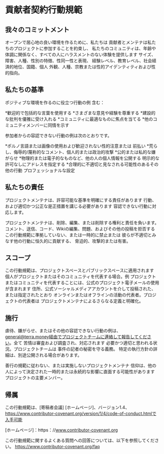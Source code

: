 # 貢献者契約行動規範

## 我々のコミットメント

オープンで居心地の良い環境を作るために、私たちは
貢献者とメンテナは私たちのプロジェクトに参加することを約束し、
私たちのコミュニティは、年齢や体調に関係なく、すべての人にハラスメントのない体験を提供します
サイズ、障害、人種、性別の特徴、性同一性と表現、
経験レベル、教育レベル、社会経済的地位、国籍、個人
外観、人種、宗教または性的アイデンティティおよび性的指向。

## 私たちの基準

ポジティブな環境を作るのに役立つ行動の例
含む：

*歓迎的で包括的な言葉を使用する
*さまざまな意見や経験を尊重する
*建設的な批判を優雅に受け入れる
*コミュニティに最適なものに焦点を当てる
*他のコミュニティメンバーに同情を示す

参加者からの容認できない行動の例は次のとおりです。

*ポルノ言語または画像の使用および歓迎されない性的注意または
 前払い
*荒らし、侮辱的/蔑称的なコメント、個人的または政治的攻撃
*公的または私的な嫌がらせ
*物理的または電子的なものなど、他の人の個人情報を公開する
 明示的な許可なしにアドレスを指定する
*合理的に不適切と見なされる可能性のあるその他の行動
 プロフェッショナルな設定

## 私たちの責任

プロジェクトメンテナは、許容可能な基準を明確にする責任があります
行動、および適切かつ公正な是正措置を講じる必要があります
容認できない行動に対応します。

プロジェクトメンテナは、削除、編集、または削除する権利と責任を負います。
コメント、送信、コード、Wikiの編集、問題、およびその他の投稿を拒否する
この行動規範に準拠していない、または一時的に禁止または
彼らが不適切とみなす他の行動に恒久的に貢献する、
脅迫的、攻撃的または有害。

## スコープ

この行動規範は、プロジェクトスペースとパブリックスペースに適用されます
個人がプロジェクトまたはそのコミュニティを代表する場合。例
プロジェクトまたはコミュニティを代表することには、公式のプロジェクト電子メールの使用が含まれます
住所、公式ソーシャルメディアアカウントを介して投稿された、または指定されたとおり
オンラインまたはオフラインの活動の代表者。プロジェクトの代表者は
プロジェクトメンテナによるさらなる定義と明確化。

## 施行

虐待、嫌がらせ、またはその他の容認できない行動の例は、
general@terra.money経由でプロジェクトチームに連絡して報告してください。全て
苦情は審査および調査され、対応されます
必要かつ適切と思われる状況。プロジェクトチームは
事件の記者の秘密を守る義務。
特定の執行方針の詳細は、別途公開される場合があります。

善行の規範に従わない、または実施しないプロジェクトメンテナ
信仰は、他の人によって決定された一時的または永続的な影響に直面する可能性があります
プロジェクトの主要メンバー。

## 帰属

この行動規範は、[寄稿者会議] [ホームページ]、バージョン1.4、
https://www.contributor-covenant.org/version/1/4/code-of-conduct.htmlで入手可能

[ホームページ]：https：//www.contributor-covenant.org

この行動規範に関するよくある質問への回答については、以下を参照してください。
https://www.contributor-covenant.org/faq 